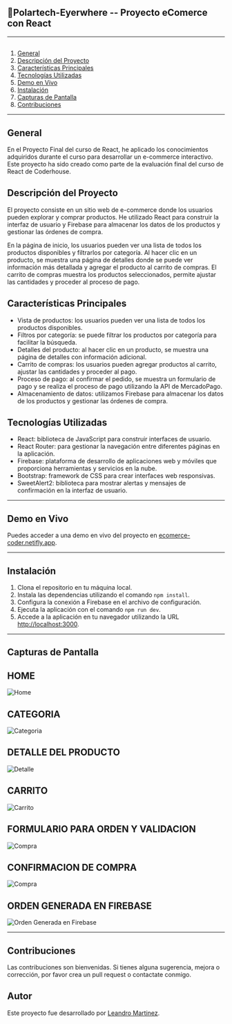 ## 🔺Polartech-Eyerwhere -- Proyecto eComerce con React
***

##                                                  
1. [General](#general)
2. [Descripción del Proyecto](#Descripción-del-Proyecto)
3. [Características Principales](#Características-Principales)
4. [Tecnologías Utilizadas](#Tecnologías-Utilizadas)
5. [Demo en Vivo](#Demo-en-Vivo)
6. [Instalación](#Instalación)
6. [Capturas de Pantalla](#Capturas-de-Pantalla)
6. [Contribuciones](#Contribuciones)
***

## General

En el Proyecto Final del curso de React, he aplicado los conocimientos adquiridos durante el curso para desarrollar un e-commerce interactivo. Este proyecto ha sido creado como parte de la evaluación final del curso de React de Coderhouse.

## Descripción del Proyecto

El proyecto consiste en un sitio web de e-commerce donde los usuarios pueden explorar y comprar productos. He utilizado React para construir la interfaz de usuario y Firebase para almacenar los datos de los productos y gestionar las órdenes de compra.

En la página de inicio, los usuarios pueden ver una lista de todos los productos disponibles y filtrarlos por categoría. Al hacer clic en un producto, se muestra una página de detalles donde se puede ver información más detallada y agregar el producto al carrito de compras. El carrito de compras muestra los productos seleccionados, permite ajustar las cantidades y proceder al proceso de pago.


## Características Principales

- Vista de productos: los usuarios pueden ver una lista de todos los productos disponibles.
- Filtros por categoría: se puede filtrar los productos por categoría para facilitar la búsqueda.
- Detalles del producto: al hacer clic en un producto, se muestra una página de detalles con información adicional.
- Carrito de compras: los usuarios pueden agregar productos al carrito, ajustar las cantidades y proceder al pago.
- Proceso de pago: al confirmar el pedido, se muestra un formulario de pago y se realiza el proceso de pago utilizando la API de MercadoPago.
- Almacenamiento de datos: utilizamos Firebase para almacenar los datos de los productos y gestionar las órdenes de compra.

## Tecnologías Utilizadas

- React: biblioteca de JavaScript para construir interfaces de usuario.
- React Router: para gestionar la navegación entre diferentes páginas en la aplicación.
- Firebase: plataforma de desarrollo de aplicaciones web y móviles que proporciona herramientas y servicios en la nube.
- Bootstrap: framework de CSS para crear interfaces web responsivas.
- SweetAlert2: biblioteca para mostrar alertas y mensajes de confirmación en la interfaz de usuario.


***

## Demo en Vivo

Puedes acceder a una demo en vivo del proyecto en [ecomerce-coder.netifly.app](https://ecomerce-coder.netlify.app).

***

## Instalación

1. Clona el repositorio en tu máquina local.
2. Instala las dependencias utilizando el comando `npm install`.
3. Configura la conexión a Firebase en el archivo de configuración.
4. Ejecuta la aplicación con el comando `npm run dev`.
5. Accede a la aplicación en tu navegador utilizando la URL [http://localhost:3000](http://localhost:3000).

***

## Capturas de Pantalla

## HOME
![Home](/public/screenShot/home.png)
## CATEGORIA
![Categoria](/public/screenShot/Category.png)
## DETALLE DEL PRODUCTO
![Detalle](/public/screenShot/detail.png)
## CARRITO
![Carrito](/public/screenShot/cart.png)
## FORMULARIO PARA ORDEN Y VALIDACION
![Compra](/public/screenShot/validacion.PNG)
## CONFIRMACION DE COMPRA
![Compra](/public/screenShot/confirmBuy.png)
## ORDEN GENERADA EN FIREBASE
![Orden Generada en Firebase](/public/screenShot/ordenFirebase.PNG)

***

## Contribuciones

Las contribuciones son bienvenidas. Si tienes alguna sugerencia, mejora o corrección, por favor crea un pull request o contactate conmigo.

## Autor

Este proyecto fue desarrollado por [Leandro Martinez](https://github.com/LeandroMz).




